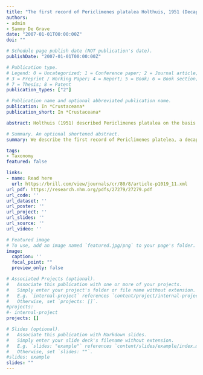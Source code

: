 ```yaml
---
title: "The first record of Periclimenes platalea Holthuis, 1951 (Decapoda, Pontoniinae) in the western Atlantic"
authors:
- admin
- Sammy De Grave
date: "2007-01-01T00:00:00Z"
doi: ""

# Schedule page publish date (NOT publication's date).
publishDate: "2007-01-01T00:00:00Z"

# Publication type.
# Legend: 0 = Uncategorized; 1 = Conference paper; 2 = Journal article;
# 3 = Preprint / Working Paper; 4 = Report; 5 = Book; 6 = Book section;
# 7 = Thesis; 8 = Patent
publication_types: ["2"]

# Publication name and optional abbreviated publication name.
publication: In *Crustaceana*
publication_short: In *Crustaceana*

abstract: Holthuis (1951) described Periclimenes platalea on the basis of specimens from São Vicente (Cape Verde Islands) and off French Guinea (present day Guinea). Since then the  species  has  only  been  recorded  from  São  Tiago  (Cape  Verde Islands) by Wirtz & d’Udekem d’Acoz (2001) and from São Tomé Island in the  Gulf of Guinea (Wirtz, 2003). Although no host association was recorded in the original description (Holthuis, 1951), Wirtz & d’Udekem d’Acoz (2001) record P. platalea from Antipathes spp. (Cnidaria, Antipatharia) and Leptogorgia gaini Stiasny, 1940 (Cnidaria, Gorgonacea), whilst Wirtz (2003) records the species from Leptogorgia sp. During  fieldwork  in  Tobago  in  2003,  2  male  (post-orbital  carapace  length1.3-1.5  mm)  and  5  female  (pocl  1.0-1.5  mm)  specimens  were  collected  by S. De Grave, representing the first record of this species from the western Atlantic. Specimens were collected from the hydroid, Gymnangium longicauda (Nutting,1900), encrusted with Parazoanthus tunicans Duerden, 1900 from the western side of Big Rock, Man of War Bay, NE side of Tobago (11◦19.344′N60◦33.484′W) on the 19thSeptember 2003 at a depth of 15 m. The material has been deposited in the collections of the Oxford University Museum of Natural History (OUMNH-ZC2004-19-002).

# Summary. An optional shortened abstract.
summary: We describe the first record of Periclimenes platelea, a decapod shrimp, from the western Atlantic with taxonomic drawings of the distinguishing characteristics.

tags:
- Taxonomy
featured: false

links:
- name: Read here
  url: https://brill.com/view/journals/cr/80/8/article-p1019_11.xml
url_pdf: https://research.nhm.org/pdfs/27279/27279.pdf
url_code: ''
url_dataset: ''
url_poster: ''
url_project: ''
url_slides: ''
url_source: ''
url_video: ''

# Featured image
# To use, add an image named `featured.jpg/png` to your page's folder. 
image:
  caption: ''
  focal_point: ""
  preview_only: false

# Associated Projects (optional).
#   Associate this publication with one or more of your projects.
#   Simply enter your project's folder or file name without extension.
#   E.g. `internal-project` references `content/project/internal-project/index.md`.
#   Otherwise, set `projects: []`.
#projects:
#- internal-project
projects: []

# Slides (optional).
#   Associate this publication with Markdown slides.
#   Simply enter your slide deck's filename without extension.
#   E.g. `slides: "example"` references `content/slides/example/index.md`.
#   Otherwise, set `slides: ""`.
#slides: example
slides: ""
---
```

